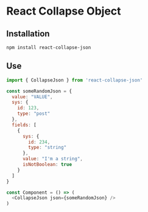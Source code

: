 # React Collapse Object

## Installation

`npm install react-collapse-json`

## Use

```javascript
import { CollapseJson } from 'react-collapse-json'

const someRandomJson = {
  value: "VALUE",
  sys: {
    id: 123,
    type: "post"
  },
  fields: [
    {
      sys: {
        id: 234,
        type: "string"
      },
      value: "I'm a string",
      isNotBoolean: true
    }
  ]
}

const Component = () => (
  <CollapseJson json={someRandomJson} />
)

```
